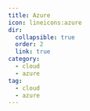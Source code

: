 ```yaml
---
title: Azure
icon: lineicons:azure
dir:
  collapsible: true
  order: 2
  link: true
category:
  - cloud
  - azure
tag:
  - cloud
  - azure
---
```


<Catalog />
